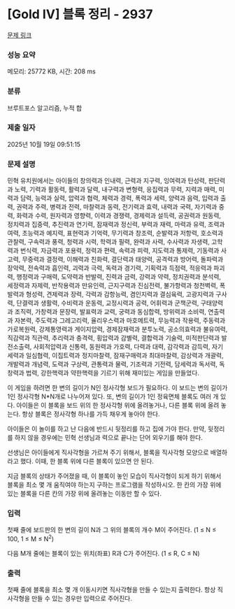 # [Gold IV] 블록 정리 - 2937 

[문제 링크](https://www.acmicpc.net/problem/2937) 

### 성능 요약

메모리: 25772 KB, 시간: 208 ms

### 분류

브루트포스 알고리즘, 누적 합

### 제출 일자

2025년 10월 19일 09:51:15

### 문제 설명

<p>민혁 유치원에서는 아이들의 창의력과 인내력, 근력과 지구력, 잉여력과 탄성력, 판단력과 노력, 기력과 활동력, 활력과 달력, 내구력과 변형력, 응집력과 무력, 지력과 매력, 미력과 담력, 능력과 실력, 압력과 협력, 체력과 경력, 폭력과 세력, 양력과 음력, 입력과 출력, 권력과 주력, 병력과 전력, 마찰력과 동력, 전기력과 효력, 내력과 국력, 자기력과 중력, 화력과 수력, 원자력과 영향력, 이력과 경쟁력, 경제력과 설득력, 공권력과 원동력, 정치력과 집중력, 추진력과 연기력, 잠재력과 정신력, 부력과 재력, 마력과 유력, 조력과 여력, 초능력과 예지력, 표현력과 기억력, 무기력과 창조력, 순발력과 저항력, 호소력과 관찰력, 구속력과 풍력, 청력과 시력, 학력과 필력, 완력과 사력, 수사력과 자생력, 고학력과 번식력, 자금력과 포용력, 정력과 편력, 속력과 피력, 지도력과 통제력, 기동력과 사고력, 무중력과 결정력, 이해력과 친화력, 결단력과 태양력, 공격력과 방어력, 돌파력과 장악력, 전속력과 흡인력, 괴력과 극력, 독력과 경기력, 기획력과 득점력, 적응력과 파괴력, 행정력과 구매력, 도약력과 반발력, 진력과 금력, 강력과 약력, 정치권력과 분석력, 세정력과 자제력, 반작용력과 만유인력, 근지구력과 진심전력, 불가항력과 청천벽력, 폭발력과 형성력, 견제력과 장력, 각력과 감항능력, 겸인지력과 결심육력, 고광지력과 구사력, 단결력과 생활력, 수비력과 운동력, 교정시력과 공력, 어휘력과 군책군력, 구태양력과 조직력, 가창력과 문장력, 발표력과 교력, 궁력과 동심합력, 방위력과 소비력, 연출력과 자본력, 주도력과 그레고리력, 율리우스력과 마호메트력, 무능력과 작용력, 주동력과 가로복원력, 강제통영력과 게이지압력, 경제잠재력과 분투노력, 공소의효력과 불유여력, 직감력과 직관력, 추리력과 충격력, 횡압력과 감별력, 결합력과 기술력, 미적판단력과 발전소출력, 사회적압력과 신통력, 동원력과 가호력, 다력과 대력, 감각력과 감득력, 자기세력과 일심협력, 이집트력과 정지마찰력, 잠재구매력과 최대마찰력, 감상력과 개괄력, 개발력과 개념력, 도력과 구상력, 관통력과 물력, 기조력과 기전력, 담세력과 독서력, 독창력과 법력, 강한핵력과 약한핵력을 기르기 위해 재미있는 게임을 만들었다.</p>

<p>이 게임을 하려면 한 변의 길이가 N인 정사각형 보드가 필요하다. 이 보드는 변의 길이가 1인 정사각형 N*N개로 나누어져 있다. 또, 변의 길이가 1인 정육면체 블록도 여러 개 있다. 아이들은 이 블록을 보드 위의 한 정사각형 위에 올려놓거나, 다른 블록 위에 올려 놓는다. 항상 블록은 정사각형 하나를 가득 채우게 놓아야 한다.</p>

<p>아이들은 이 놀이를 하고 난 다음에 반드시 뒷정리를 하고 집에 가야 한다. 만약, 뒷정리를 하지 않을 경우에는 민혁 선생님과 력으로 끝나는 단어 외우기를 해야 한다.</p>

<p>선생님은 아이들에게 직사각형을 가르쳐 주기 위해서, 블록을 직사각형 모양으로 배열하라고 했다. 이때, 한 블록 위에 다른 블록이 있으면 안 된다.</p>

<p>지금 블록의 상태가 주어졌을 때, 이 블록이 놓인 모습이 직사각형이 되게 하기 위해서 블록을 최소 몇 개 움직여야 하는지 구하는 프로그램을 작성하시오. 한 칸의 가장 위에 있는 블록을 다른 칸의 가장 위에 올려놓는 이동만 할 수 있다.</p>

### 입력 

 <p>첫째 줄에 보드판의 한 변의 길이 N과 그 위의 블록의 개수 M이 주어진다. (1 ≤ N ≤ 100, 1 ≤ M ≤ N<sup>2</sup>)</p>

<p>다음 M개 줄에는 블록이 있는 위치(좌표) R과 C가 주어진다. (1 ≤ R, C ≤ N)</p>

### 출력 

 <p>첫째 줄에 블록을 최소 몇 개 이동시키면 직사각형을 만들 수 있는지 출력한다. 항상 직사각형을 만들 수 있는 경우만 입력으로 주어진다.</p>

